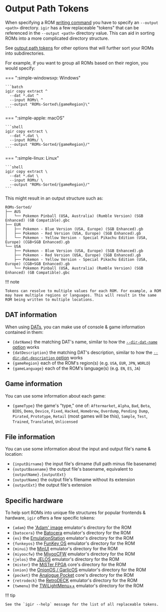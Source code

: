 # Output Path Tokens

When specifying a ROM [writing command](../commands.md) you have to specify an `--output <path>` directory. `igir` has a few replaceable "tokens" that can be referenced in the `--output <path>` directory value. This can aid in sorting ROMs into a more complicated directory structure.

See [output path tokens](./path-options.md) for other options that will further sort your ROMs into subdirectories.

For example, if you want to group all ROMs based on their region, you would specify:

=== ":simple-windowsxp: Windows"

    ```batch
    igir copy extract ^
      --dat *.dat ^
      --input ROMs\ ^
      --output "ROMs-Sorted\{gameRegion}\"
    ```

=== ":simple-apple: macOS"

    ```shell
    igir copy extract \
      --dat *.dat \
      --input ROMs/ \
      --output "ROMs-Sorted/{gameRegion}/"
    ```

=== ":simple-linux: Linux"

    ```shell
    igir copy extract \
      --dat *.dat \
      --input ROMs/ \
      --output "ROMs-Sorted/{gameRegion}/"
    ```

This might result in an output structure such as:

```text
ROMs-Sorted/
├── AUS
│   └── Pokemon Pinball (USA, Australia) (Rumble Version) (SGB Enhanced) (GB Compatible).gbc
├── EUR
│   ├── Pokemon - Blue Version (USA, Europe) (SGB Enhanced).gb
│   ├── Pokemon - Red Version (USA, Europe) (SGB Enhanced).gb
│   └── Pokemon - Yellow Version - Special Pikachu Edition (USA, Europe) (CGB+SGB Enhanced).gb
└── USA
    ├── Pokemon - Blue Version (USA, Europe) (SGB Enhanced).gb
    ├── Pokemon - Red Version (USA, Europe) (SGB Enhanced).gb
    ├── Pokemon - Yellow Version - Special Pikachu Edition (USA, Europe) (CGB+SGB Enhanced).gb
    └── Pokemon Pinball (USA, Australia) (Rumble Version) (SGB Enhanced) (GB Compatible).gbc
```

!!! note

    Tokens can resolve to multiple values for each ROM. For example, a ROM may have multiple regions or languages. This will result in the same ROM being written to multiple locations.

## DAT information

When using [DATs](../dats/introduction.md), you can make use of console & game information contained in them:

- `{datName}` the matching DAT's name, similar to how the [`--dir-dat-name` option](./path-options.md) works
- `{datDescription}` the matching DAT's description, similar to how the [`--dir-dat-description` option](./path-options.md) works
- `{gameRegion}` each of the ROM's region(s) (e.g. `USA`, `EUR`, `JPN`, `WORLD`)
- `{gameLanguage}` each of the ROM's language(s) (e.g. `EN`, `ES`, `JA`)

## Game information

You can use some information about each game:

- `{gameType}` the game's "type," one of: `Aftermarket`, `Alpha`, `Bad`, `Beta`, `BIOS`, `Demo`, `Device`, `Fixed`, `Hacked`, `Homebrew`, `Overdump`, `Pending Dump`, `Pirated`, `Prototype`, `Retail` (most games will be this), `Sample`, `Test`, `Trained`, `Translated`, `Unlicensed`

## File information

You can use some information about the input and output file's name & location:

- `{inputDirname}` the input file's dirname (full path minus file basename)
- `{outputBasename}` the output file's basename, equivalent to `{outputName}.{outputExt}`
- `{outputName}` the output file's filename without its extension
- `{outputExt}` the output file's extension

## Specific hardware

To help sort ROMs into unique file structures for popular frontends & hardware, `igir` offers a few specific tokens:

- `{adam}` the ['Adam' image](../usage/handheld/adam.md) emulator's directory for the ROM
- `{batocera}` the [Batocera](../usage/desktop/batocera.md) emulator's directory for the ROM
- `{es}` the [EmulationStation](../usage/desktop/emulationstation.md) emulator's directory for the ROM
- `{funkeyos}` the [FunKey OS](../usage/handheld/funkeyos.md) emulator's directory for the ROM
- `{minui}` the [MinUI](../usage/handheld/minui.md) emulator's directory for the ROM
- `{miyoocfw}` the [MiyooCFW](../usage/handheld/miyoocfw.md) emulator's directory for the ROM
- `{jelos}` the [JELOS](../usage/handheld/jelos.md) emulator's directory for the ROM
- `{mister}` the [MiSTer FPGA](../usage/hardware/mister.md) core's directory for the ROM
- `{onion}` the [OnionOS / GarlicOS](../usage/handheld/onionos.md) emulator's directory for the ROM
- `{pocket}` the [Analogue Pocket](../usage/hardware/analogue-pocket.md) core's directory for the ROM
- `{retrodeck}` the [RetroDECK](../usage/desktop/retrodeck.md) emulator's directory for the ROM
- `{twmenu}` the [TWiLightMenu++](../usage/handheld/twmenu.md) emulator's directory for the ROM

!!! tip

    See the `igir --help` message for the list of all replaceable tokens.
